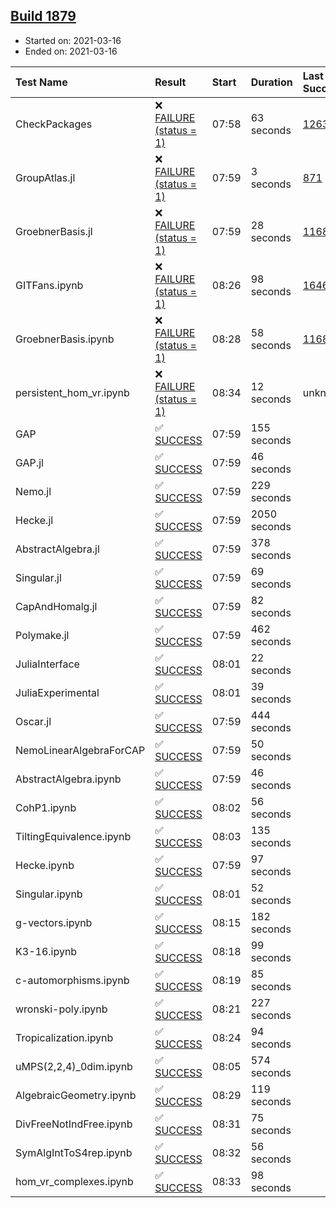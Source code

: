 ## [Build 1879](https://oscarci.mathematik.uni-kl.de/job/oscar-stable/1879/)

* Started on: 2021-03-16
* Ended on: 2021-03-16

| Test Name    | Result | Start | Duration | Last Success | First Failure |
|:-------------|:-------|:------|:---------|:-------------|:--------------|
| CheckPackages | ❌ [FAILURE (status = 1)](https://oscarci.mathematik.uni-kl.de/job/oscar-stable/1879/artifact/logs/build-1879/CheckPackages.log) | 07:58 | 63 seconds | [1263](https://oscarci.mathematik.uni-kl.de/job/oscar-stable/1263/) | [1264](https://oscarci.mathematik.uni-kl.de/job/oscar-stable/1264/) |
| GroupAtlas.jl | ❌ [FAILURE (status = 1)](https://oscarci.mathematik.uni-kl.de/job/oscar-stable/1879/artifact/logs/build-1879/GroupAtlas.jl.log) | 07:59 | 3 seconds | [871](https://oscarci.mathematik.uni-kl.de/job/oscar-stable/871/) | [872](https://oscarci.mathematik.uni-kl.de/job/oscar-stable/872/) |
| GroebnerBasis.jl | ❌ [FAILURE (status = 1)](https://oscarci.mathematik.uni-kl.de/job/oscar-stable/1879/artifact/logs/build-1879/GroebnerBasis.jl.log) | 07:59 | 28 seconds | [1168](https://oscarci.mathematik.uni-kl.de/job/oscar-stable/1168/) | [1169](https://oscarci.mathematik.uni-kl.de/job/oscar-stable/1169/) |
| GITFans.ipynb | ❌ [FAILURE (status = 1)](https://oscarci.mathematik.uni-kl.de/job/oscar-stable/1879/artifact/logs/build-1879/GITFans.ipynb.log) | 08:26 | 98 seconds | [1646](https://oscarci.mathematik.uni-kl.de/job/oscar-stable/1646/) | [1647](https://oscarci.mathematik.uni-kl.de/job/oscar-stable/1647/) |
| GroebnerBasis.ipynb | ❌ [FAILURE (status = 1)](https://oscarci.mathematik.uni-kl.de/job/oscar-stable/1879/artifact/logs/build-1879/GroebnerBasis.ipynb.log) | 08:28 | 58 seconds | [1168](https://oscarci.mathematik.uni-kl.de/job/oscar-stable/1168/) | [1169](https://oscarci.mathematik.uni-kl.de/job/oscar-stable/1169/) |
| persistent_hom_vr.ipynb | ❌ [FAILURE (status = 1)](https://oscarci.mathematik.uni-kl.de/job/oscar-stable/1879/artifact/logs/build-1879/persistent_hom_vr.ipynb.log) | 08:34 | 12 seconds | unknown | unknown |
| GAP | ✅ [SUCCESS](https://oscarci.mathematik.uni-kl.de/job/oscar-stable/1879/artifact/logs/build-1879/GAP.log) | 07:59 | 155 seconds |  |  |
| GAP.jl | ✅ [SUCCESS](https://oscarci.mathematik.uni-kl.de/job/oscar-stable/1879/artifact/logs/build-1879/GAP.jl.log) | 07:59 | 46 seconds |  |  |
| Nemo.jl | ✅ [SUCCESS](https://oscarci.mathematik.uni-kl.de/job/oscar-stable/1879/artifact/logs/build-1879/Nemo.jl.log) | 07:59 | 229 seconds |  |  |
| Hecke.jl | ✅ [SUCCESS](https://oscarci.mathematik.uni-kl.de/job/oscar-stable/1879/artifact/logs/build-1879/Hecke.jl.log) | 07:59 | 2050 seconds |  |  |
| AbstractAlgebra.jl | ✅ [SUCCESS](https://oscarci.mathematik.uni-kl.de/job/oscar-stable/1879/artifact/logs/build-1879/AbstractAlgebra.jl.log) | 07:59 | 378 seconds |  |  |
| Singular.jl | ✅ [SUCCESS](https://oscarci.mathematik.uni-kl.de/job/oscar-stable/1879/artifact/logs/build-1879/Singular.jl.log) | 07:59 | 69 seconds |  |  |
| CapAndHomalg.jl | ✅ [SUCCESS](https://oscarci.mathematik.uni-kl.de/job/oscar-stable/1879/artifact/logs/build-1879/CapAndHomalg.jl.log) | 07:59 | 82 seconds |  |  |
| Polymake.jl | ✅ [SUCCESS](https://oscarci.mathematik.uni-kl.de/job/oscar-stable/1879/artifact/logs/build-1879/Polymake.jl.log) | 07:59 | 462 seconds |  |  |
| JuliaInterface | ✅ [SUCCESS](https://oscarci.mathematik.uni-kl.de/job/oscar-stable/1879/artifact/logs/build-1879/JuliaInterface.log) | 08:01 | 22 seconds |  |  |
| JuliaExperimental | ✅ [SUCCESS](https://oscarci.mathematik.uni-kl.de/job/oscar-stable/1879/artifact/logs/build-1879/JuliaExperimental.log) | 08:01 | 39 seconds |  |  |
| Oscar.jl | ✅ [SUCCESS](https://oscarci.mathematik.uni-kl.de/job/oscar-stable/1879/artifact/logs/build-1879/Oscar.jl.log) | 07:59 | 444 seconds |  |  |
| NemoLinearAlgebraForCAP | ✅ [SUCCESS](https://oscarci.mathematik.uni-kl.de/job/oscar-stable/1879/artifact/logs/build-1879/NemoLinearAlgebraForCAP.log) | 07:59 | 50 seconds |  |  |
| AbstractAlgebra.ipynb | ✅ [SUCCESS](https://oscarci.mathematik.uni-kl.de/job/oscar-stable/1879/artifact/logs/build-1879/AbstractAlgebra.ipynb.log) | 07:59 | 46 seconds |  |  |
| CohP1.ipynb | ✅ [SUCCESS](https://oscarci.mathematik.uni-kl.de/job/oscar-stable/1879/artifact/logs/build-1879/CohP1.ipynb.log) | 08:02 | 56 seconds |  |  |
| TiltingEquivalence.ipynb | ✅ [SUCCESS](https://oscarci.mathematik.uni-kl.de/job/oscar-stable/1879/artifact/logs/build-1879/TiltingEquivalence.ipynb.log) | 08:03 | 135 seconds |  |  |
| Hecke.ipynb | ✅ [SUCCESS](https://oscarci.mathematik.uni-kl.de/job/oscar-stable/1879/artifact/logs/build-1879/Hecke.ipynb.log) | 07:59 | 97 seconds |  |  |
| Singular.ipynb | ✅ [SUCCESS](https://oscarci.mathematik.uni-kl.de/job/oscar-stable/1879/artifact/logs/build-1879/Singular.ipynb.log) | 08:01 | 52 seconds |  |  |
| g-vectors.ipynb | ✅ [SUCCESS](https://oscarci.mathematik.uni-kl.de/job/oscar-stable/1879/artifact/logs/build-1879/g-vectors.ipynb.log) | 08:15 | 182 seconds |  |  |
| K3-16.ipynb | ✅ [SUCCESS](https://oscarci.mathematik.uni-kl.de/job/oscar-stable/1879/artifact/logs/build-1879/K3-16.ipynb.log) | 08:18 | 99 seconds |  |  |
| c-automorphisms.ipynb | ✅ [SUCCESS](https://oscarci.mathematik.uni-kl.de/job/oscar-stable/1879/artifact/logs/build-1879/c-automorphisms.ipynb.log) | 08:19 | 85 seconds |  |  |
| wronski-poly.ipynb | ✅ [SUCCESS](https://oscarci.mathematik.uni-kl.de/job/oscar-stable/1879/artifact/logs/build-1879/wronski-poly.ipynb.log) | 08:21 | 227 seconds |  |  |
| Tropicalization.ipynb | ✅ [SUCCESS](https://oscarci.mathematik.uni-kl.de/job/oscar-stable/1879/artifact/logs/build-1879/Tropicalization.ipynb.log) | 08:24 | 94 seconds |  |  |
| uMPS(2,2,4)_0dim.ipynb | ✅ [SUCCESS](https://oscarci.mathematik.uni-kl.de/job/oscar-stable/1879/artifact/logs/build-1879/uMPS-2-2-4-_0dim.ipynb.log) | 08:05 | 574 seconds |  |  |
| AlgebraicGeometry.ipynb | ✅ [SUCCESS](https://oscarci.mathematik.uni-kl.de/job/oscar-stable/1879/artifact/logs/build-1879/AlgebraicGeometry.ipynb.log) | 08:29 | 119 seconds |  |  |
| DivFreeNotIndFree.ipynb | ✅ [SUCCESS](https://oscarci.mathematik.uni-kl.de/job/oscar-stable/1879/artifact/logs/build-1879/DivFreeNotIndFree.ipynb.log) | 08:31 | 75 seconds |  |  |
| SymAlgIntToS4rep.ipynb | ✅ [SUCCESS](https://oscarci.mathematik.uni-kl.de/job/oscar-stable/1879/artifact/logs/build-1879/SymAlgIntToS4rep.ipynb.log) | 08:32 | 56 seconds |  |  |
| hom_vr_complexes.ipynb | ✅ [SUCCESS](https://oscarci.mathematik.uni-kl.de/job/oscar-stable/1879/artifact/logs/build-1879/hom_vr_complexes.ipynb.log) | 08:33 | 98 seconds |  |  |
